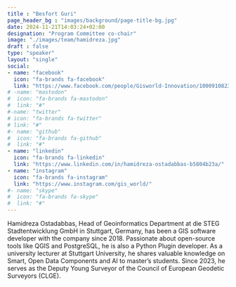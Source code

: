 ```yaml
---
title : "Besfort Guri"
page_header_bg : "images/background/page-title-bg.jpg"
date: 2024-11-21T14:03:24+02:00
designation: "Program Committee co-chair"
image: "./images/team/hamidreza.jpg"
draft : false
type: "speaker"
layout: "single"
social:
- name: "facebook"
  icon: "fa-brands fa-facebook"
  link: "https://www.facebook.com/people/Gisworld-Innovation/100091082345580/"
# -name: "mastodon"
#  icon: "fa-brands fa-mastodon"
#  link: "#"
#-name: "twitter"
# icon: "fa-brands fa-twitter"
# link: "#"
#- name: "github"
#  icon: "fa-brands fa-github"
#  link: "#"
- name: "linkedin"
  icon: "fa-brands fa-linkedin"
  link: "https://www.linkedin.com/in/hamidreza-ostadabbas-b5804b23a/"
- name: "instagram"
  icon: "fa-brands fa-instagram"
  link: "https://www.instagram.com/gis_world/"
#- name: "skype"
#  icon: "fa-brands fa-skype"
#  link: "#"
---
```


Hamidreza Ostadabbas, Head of Geoinformatics Department at die STEG Stadtentwicklung GmbH in Stuttgart, Germany, has been a GIS software developer with the company since 2018. Passionate about open-source tools like QGIS and PostgreSQL, he is also a Python Plugin developer. As a university lecturer at Stuttgart University, he shares valuable knowledge on Smart, Open Data Components and AI to master’s students. Since 2023, he serves as the Deputy Young Surveyor of the Council of European Geodetic Surveyors (CLGE).